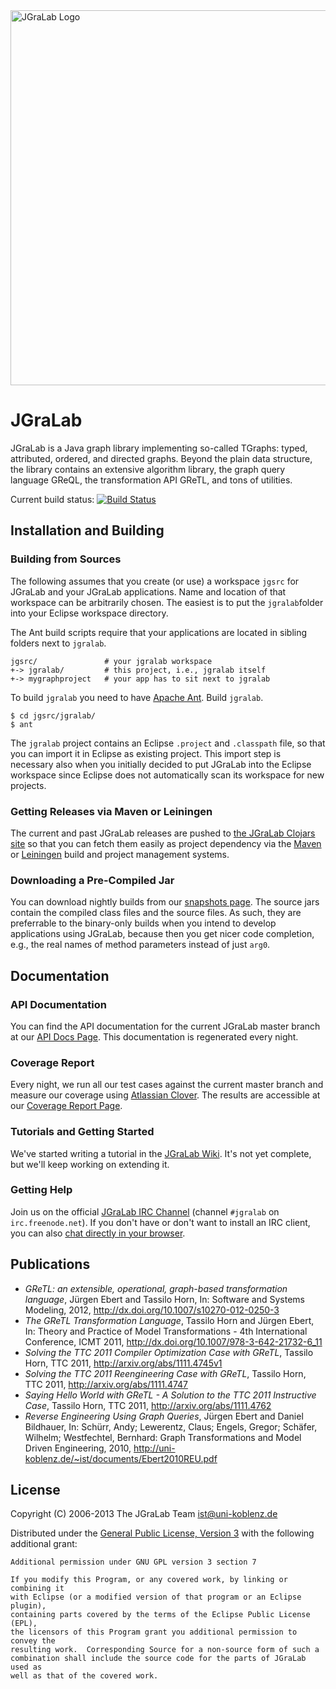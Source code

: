 <object data="http://jgralab.github.io/jgralab/images/jgralab-logo.svg" width="600">
  <img src="http://jgralab.github.io/jgralab/images/jgralab-logo.png" alt="JGraLab Logo" width="600">
</object>

# JGraLab

JGraLab is a Java graph library implementing so-called TGraphs: typed,
attributed, ordered, and directed graphs.  Beyond the plain data structure, the
library contains an extensive algorithm library, the graph query language
GReQL, the transformation API GReTL, and tons of utilities.

Current build status: [![Build Status](https://secure.travis-ci.org/jgralab/jgralab.png)](http://travis-ci.org/jgralab/jgralab)

## Installation and Building

### Building from Sources

The following assumes that you create (or use) a workspace `jgsrc` for JGraLab and your
JGraLab applications. Name and location of that workspace can be arbitrarily chosen.
The easiest is to put the `jgralab`folder into your Eclipse workspace directory.

The Ant build scripts require that your applications are located
in sibling folders next to `jgralab`.

    jgsrc/               # your jgralab workspace
    +-> jgralab/         # this project, i.e., jgralab itself
    +-> mygraphproject   # your app has to sit next to jgralab
    
To build `jgralab` you need to have [Apache Ant](http://ant.apache.org/).
Build `jgralab`.

    $ cd jgsrc/jgralab/
    $ ant

The `jgralab` project contains an Eclipse `.project` and `.classpath` file, so that you
can import it in Eclipse as existing project. This import step is necessary also when
you initially decided to put JGraLab into the Eclipse workspace since
Eclipse does not automatically scan its workspace for new projects.

### Getting Releases via Maven or Leiningen

The current and past JGraLab releases are pushed to
[the JGraLab Clojars site](https://clojars.org/de.uni-koblenz.ist/jgralab) so
that you can fetch them easily as project dependency via the
[Maven](http://maven.apache.org/) or [Leiningen](http://leiningen.org/) build
and project management systems.

### Downloading a Pre-Compiled Jar

You can download nightly builds from our
[snapshots page](http://userpages.uni-koblenz.de/~ist/jgralab/snapshots/).  The
source jars contain the compiled class files and the source files.  As such,
they are preferrable to the binary-only builds when you intend to develop
applications using JGraLab, because then you get nicer code completion, e.g.,
the real names of method parameters instead of just `arg0`.

## Documentation

### API Documentation

You can find the API documentation for the current JGraLab master branch at our
[API Docs Page](http://userpages.uni-koblenz.de/~ist/jgralab/api/).  This
documentation is regenerated every night.

### Coverage Report

Every night, we run all our test cases against the current master branch and
measure our coverage using
[Atlassian Clover](http://www.atlassian.com/software/clover/overview).  The
results are accessible at our
[Coverage Report Page](http://userpages.uni-koblenz.de/~ist/jgralab/clover-report/).

### Tutorials and Getting Started

We've started writing a tutorial in the
[JGraLab Wiki](https://github.com/jgralab/jgralab/wiki).  It's not yet
complete, but we'll keep working on extending it.

### Getting Help

Join us on the official [JGraLab IRC Channel](irc://irc.freenode.net/#jgralab)
(channel `#jgralab` on `irc.freenode.net`).  If you don't have or don't want to
install an IRC client, you can also
[chat directly in your browser](http://webchat.freenode.net/?channels=jgralab).

## Publications

  - _GReTL: an extensible, operational, graph-based transformation language_,
    Jürgen Ebert and Tassilo Horn, In: Software and Systems Modeling, 2012,
    http://dx.doi.org/10.1007/s10270-012-0250-3
  - _The GReTL Transformation Language_, Tassilo Horn and Jürgen Ebert, In:
    Theory and Practice of Model Transformations - 4th International
    Conference, ICMT 2011, http://dx.doi.org/10.1007/978-3-642-21732-6_11
  - _Solving the TTC 2011 Compiler Optimization Case with GReTL_, Tassilo Horn,
    TTC 2011, http://arxiv.org/abs/1111.4745v1
  - _Solving the TTC 2011 Reengineering Case with GReTL_, Tassilo Horn, TTC
    2011, http://arxiv.org/abs/1111.4747
  - _Saying Hello World with GReTL - A Solution to the TTC 2011 Instructive
    Case_, Tassilo Horn, TTC 2011, http://arxiv.org/abs/1111.4762
  - _Reverse Engineering Using Graph Queries_, Jürgen Ebert and Daniel
    Bildhauer, In: Schürr, Andy; Lewerentz, Claus; Engels, Gregor; Schäfer,
    Wilhelm; Westfechtel, Bernhard: Graph Transformations and Model Driven
    Engineering, 2010, http://uni-koblenz.de/~ist/documents/Ebert2010REU.pdf

## License

Copyright (C) 2006-2013 The JGraLab Team <ist@uni-koblenz.de>

Distributed under the
[General Public License, Version 3](http://www.gnu.org/copyleft/gpl.html) with
the following additional grant:

    Additional permission under GNU GPL version 3 section 7

    If you modify this Program, or any covered work, by linking or combining it
    with Eclipse (or a modified version of that program or an Eclipse plugin),
    containing parts covered by the terms of the Eclipse Public License (EPL),
    the licensors of this Program grant you additional permission to convey the
    resulting work.  Corresponding Source for a non-source form of such a
    combination shall include the source code for the parts of JGraLab used as
    well as that of the covered work.


<!-- Local Variables:        -->
<!-- mode: markdown          -->
<!-- indent-tabs-mode: nil   -->
<!-- End:                    -->

